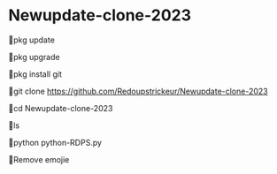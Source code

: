 # Newupdate-clone-2023
🤦pkg update

🤦pkg upgrade

🤦pkg install git

🤦git clone https://github.com/Redoupstrickeur/Newupdate-clone-2023

🤦cd Newupdate-clone-2023

🤦ls

🤦python python-RDPS.py

🤦Remove emojie
